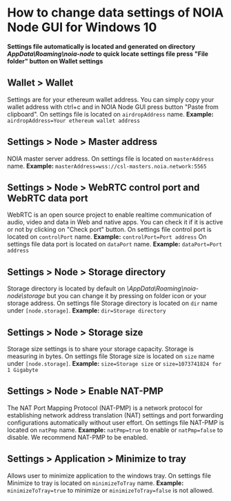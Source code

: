 # How to change data settings of NOIA Node GUI for Windows 10

**Settings file automatically is located and generated on directory _AppData\Roaming\noia-node_ to quick locate settings file press "File folder" button on Wallet settings**

## Wallet > Wallet 
Settings are for your ethereum wallet address. You can simply copy your wallet address with ctrl+c and in NOIA Node GUI press button "Paste from clipboard".
On settings file is located on `airdropAddress` name. **Example:** `airdropAddress=Your ethereum wallet address`

## Settings > Node > Master address
NOIA master server address.
On settings file is located on `masterAddress` name. **Example:** `masterAddress=wss://csl-masters.noia.network:5565`

## Settings > Node > WebRTC control port and WebRTC data port
WebRTC is an open source project to enable realtime communication of audio, video and data in Web and native apps. You can check it if it is active or not by clicking on "Check port" button.
On settings file control port is located on `controlPort` name. **Example:** `controlPort=Port address`
On settings file data port is located on `dataPort` name. **Example:** `dataPort=Port address`

## Settings > Node > Storage directory
Storage directory is located by default on *\AppData\Roaming\noia-node\storage* but you can change it by pressing on folder icon or your storage address.
On settings file Storage directory is located on `dir` name under `[node.storage]`. **Example:** `dir=Storage directory`

## Settings > Node > Storage size
Storage size settings is to share your storage capacity. Storage is measuring in bytes.
On settings file Storage size is located on `size` name under `[node.storage]`. **Example:** `size=Storage size` or `size=1073741824 for 1 Gigabyte` 

## Settings > Node > Enable NAT-PMP
The NAT Port Mapping Protocol (NAT-PMP) is a network protocol for establishing network address translation (NAT) settings and port forwarding configurations automatically without user effort.
On settings file NAT-PMP is located on `natPmp` name. **Example:** `natPmp=true` to enable or `natPmp=false` to disable. We recommend NAT-PMP to be enabled.

## Settings > Application > Minimize to tray
Allows user to minimize application to the windows tray.
On settings file Minimize to tray is located on `minimizeToTray` name. **Example:** `minimizeToTray=true` to minimize or `minimizeToTray=false` is not allowed.
